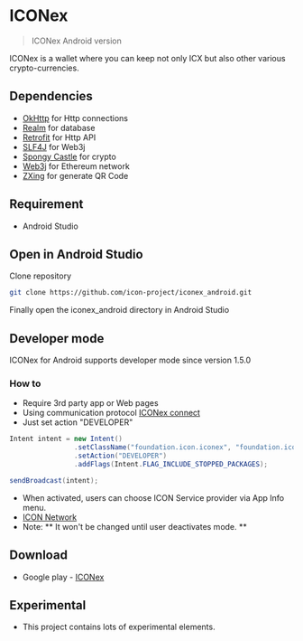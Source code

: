 # ICONex
> ICONex Android version

ICONex is a wallet where you can keep not only ICX but also other various crypto-currencies.


## Dependencies
* [OkHttp](http://square.github.io/okhttp/) for Http connections
* [Realm](https://realm.io/) for database
* [Retrofit](http://square.github.io/retrofit/) for Http API
* [SLF4J](https://www.slf4j.org/) for Web3j
* [Spongy Castle](https://rtyley.github.io/spongycastle/) for crypto
* [Web3j](https://github.com/web3j/web3j) for Ethereum network
* [ZXing](https://github.com/zxing/zxing) for generate QR Code

## Requirement
* Android Studio

## Open in Android Studio
Clone repository
``` sh
git clone https://github.com/icon-project/iconex_android.git
```
Finally open the iconex_android directory in Android Studio

## Developer mode
ICONex for Android supports developer mode since version 1.5.0

### How to
* Require 3rd party app or Web pages
* Using communication protocol [ICONex connect](https://github.com/icon-project/iconex_android/tree/develop/docs/Connect)
* Just set action "DEVELOPER"
``` Java
Intent intent = new Intent()
                .setClassName("foundation.icon.iconex", "foundation.icon.connect.ConnectReceiver")
                .setAction("DEVELOPER")
                .addFlags(Intent.FLAG_INCLUDE_STOPPED_PACKAGES);

sendBroadcast(intent);
```
* When activated, users can choose ICON Service provider via App Info menu.
* [ICON Network](https://github.com/icon-project/icon-project.github.io/blob/master/docs/icon_network.md)
* Note: ** It won't be changed until user deactivates mode. **

## Download
* Google play - [ICONex](https://play.google.com/store/apps/details?id=foundation.icon.iconex)

## Experimental
* This project contains lots of experimental elements.
